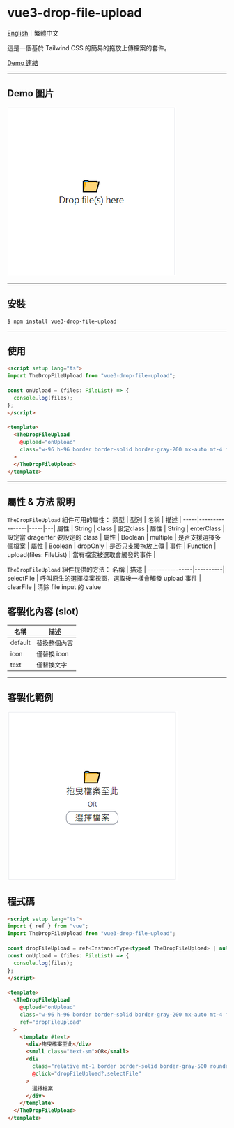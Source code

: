 # vue3-drop-file-upload

[English](https://github.com/LaiJunBin/vue3-drop-file-upload#vue3-drop-file-upload)｜繁體中文


這是一個基於 Tailwind CSS 的簡易的拖放上傳檔案的套件。

[Demo 連結](https://laijunbin.github.io/vue3-drop-file-upload)

---

## Demo 圖片
![](./docs/images/default.png)

---

## 安裝

```
$ npm install vue3-drop-file-upload
```

---

## 使用

```html
<script setup lang="ts">
import TheDropFileUpload from "vue3-drop-file-upload";

const onUpload = (files: FileList) => {
  console.log(files);
};
</script>

<template>
  <TheDropFileUpload
    @upload="onUpload"
    class="w-96 h-96 border border-solid border-gray-200 mx-auto mt-4 flex items-center justify-center"
  >
  </TheDropFileUpload>
</template>
```

---

## 屬性 & 方法 說明
    
`TheDropFileUpload` 組件可用的屬性：
類型  | 型別  | 名稱           | 描述  |
-----|----------------|-----|---|
屬性 | String | class    | 設定class |
屬性 | String | enterClass    | 設定當 dragenter 要設定的 class |
屬性 | Boolean | multiple    | 是否支援選擇多個檔案 |
屬性 | Boolean | dropOnly    | 是否只支援拖放上傳 |
事件 | Function | upload(files: FileList)    | 當有檔案被選取會觸發的事件 |

`TheDropFileUpload` 組件提供的方法：
名稱       | 描述   |
----------------|----------|
selectFile       | 呼叫原生的選擇檔案視窗，選取後一樣會觸發 upload 事件 |
clearFile        | 清除 file input 的 value

## 客製化內容 (slot)
名稱  |  描述  |
-----|----|
default | 替換整個內容 |
icon | 僅替換 icon |
text |  僅替換文字 |

---

## 客製化範例

![](./docs/images/custom.zh-tw.png)

## 程式碼

```html
<script setup lang="ts">
import { ref } from "vue";
import TheDropFileUpload from "vue3-drop-file-upload";

const dropFileUpload = ref<InstanceType<typeof TheDropFileUpload> | null>(null);
const onUpload = (files: FileList) => {
  console.log(files);
};
</script>

<template>
  <TheDropFileUpload
    @upload="onUpload"
    class="w-96 h-96 border border-solid border-gray-200 mx-auto mt-4 flex items-center justify-center"
    ref="dropFileUpload"
  >
    <template #text>
      <div>拖曳檔案至此</div>
      <small class="text-sm">OR</small>
      <div
        class="relative mt-1 border border-solid border-gray-500 rounded-xl z-50 cursor-pointer select-none"
        @click="dropFileUpload?.selectFile"
      >
        選擇檔案
      </div>
    </template>
  </TheDropFileUpload>
</template>
```

